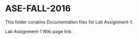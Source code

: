 # ASE-FALL-2016

This folder conatins Documentation files for Lab Assignment-1.

Lab Assignment-1 Wiki page link: 
